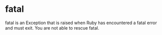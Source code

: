 # fatal

fatal is an Exception that is raised when Ruby has encountered a fatal error
and must exit.  You are not able to rescue fatal.
